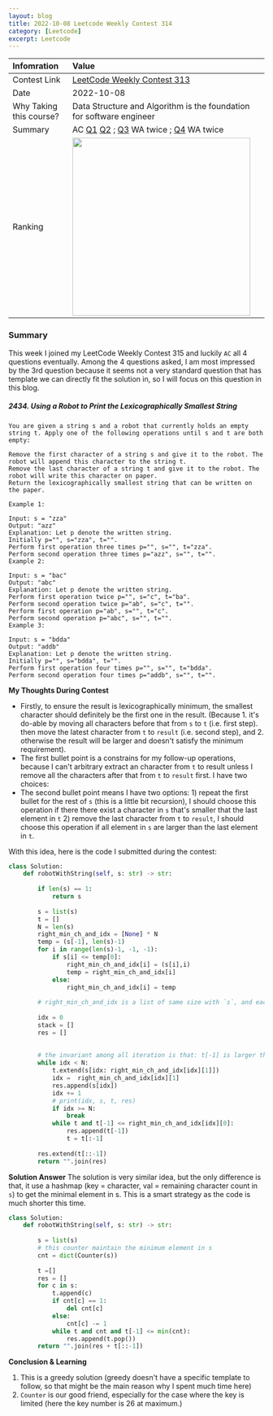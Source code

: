 ```yaml
---
layout: blog
title: 2022-10-08 Leetcode Weekly Contest 314
category: [Leetcode]
excerpt: Leetcode
---
```



| Infomration             | Value                                                                                                                                                                                                  |
|:------------------------|:-------------------------------------------------------------------------------------------------------------------------------------------------------------------------------------------------------|
| Contest Link            | [LeetCode Weekly Contest 313](https://leetcode.com/contest/weekly-contest-313/) |
| Date                    | 2022-10-08                                                                                                                                                                        | 
| Why Taking this course? | Data Structure and Algorithm is the foundation for software engineer                                                                                                                   |
| Summary                 | AC [Q1](https://leetcode.com/problems/the-employee-that-worked-on-the-longest-task/)       [Q2](https://leetcode.com/problems/find-the-original-array-of-prefix-xor/)    ;  [Q3](https://leetcode.com/problems/using-a-robot-to-print-the-lexicographically-smallest-string/)      WA twice      ; [Q4](https://leetcode.com/problems/paths-in-matrix-whose-sum-is-divisible-by-k/)       WA twice    |
| Ranking | <img src="{{site.baseurl}}/images/posts/leetcode/2022-10-08/leetcode_20221008_ranking.png" width = '350' >

### **Summary**

This week I joined my LeetCode Weekly Contest 315 and luckily `AC` all 4 questions eventually. Among the 4 questions asked, I am most impressed by the 3rd question because it seems not a very standard question that has template we can directly fit the solution in, so I will focus on this question in this blog.


##### **2434. Using a Robot to Print the Lexicographically Smallest String**
```
You are given a string s and a robot that currently holds an empty string t. Apply one of the following operations until s and t are both empty:

Remove the first character of a string s and give it to the robot. The robot will append this character to the string t.
Remove the last character of a string t and give it to the robot. The robot will write this character on paper.
Return the lexicographically smallest string that can be written on the paper.

Example 1:

Input: s = "zza"
Output: "azz"
Explanation: Let p denote the written string.
Initially p="", s="zza", t="".
Perform first operation three times p="", s="", t="zza".
Perform second operation three times p="azz", s="", t="".
Example 2:

Input: s = "bac"
Output: "abc"
Explanation: Let p denote the written string.
Perform first operation twice p="", s="c", t="ba". 
Perform second operation twice p="ab", s="c", t="". 
Perform first operation p="ab", s="", t="c". 
Perform second operation p="abc", s="", t="".
Example 3:

Input: s = "bdda"
Output: "addb"
Explanation: Let p denote the written string.
Initially p="", s="bdda", t="".
Perform first operation four times p="", s="", t="bdda".
Perform second operation four times p="addb", s="", t="".
```

**My Thoughts During Contest**
* Firstly, to ensure the result is lexicographically minimum, the smallest character should definitely be the first one in the result. (Because 1. it's do-able by moving all characters before that from `s` to `t` (i.e. first step). then move the latest character from `t` to `result` (i.e. second step), and 2. otherwise the result will be larger and doesn't satisfy the minimum requirement).
* The first bullet point is a constrains for my follow-up operations, because I can't arbitrary extract an character from `t` to result unless I remove all the characters after that from `t` to `result` first. I have two choices:
* The second bullet point means I have two options: 1) repeat the first bullet for the rest of `s` (this is a little bit recursion), I should choose this operation if there there exist a character in `s` that's smaller that the last element in `t` 2) remove the last character from `t` to `result`, I should choose this operation if all element in `s` are larger than the last element in `t`. 

With this idea, here is the code I submitted during the contest:

```python
class Solution:
    def robotWithString(self, s: str) -> str:
        
        if len(s) == 1:
            return s
        
        s = list(s)
        t = []
        N = len(s)
        right_min_ch_and_idx = [None] * N
        temp = (s[-1], len(s)-1)
        for i in range(len(s)-1, -1, -1):
            if s[i] <= temp[0]:
                right_min_ch_and_idx[i] = (s[i],i)
                temp = right_min_ch_and_idx[i]
            else:
                right_min_ch_and_idx[i] = temp
        
        # right_min_ch_and_idx is a list of same size with `s`, and each element of s is a tuple of size two, where the  first element is `min(s[idx:])` and the second elemnt is the `argmin_index(s[idx:])`. The reason why i create this list is for quickly identifying the minimum element on the right size and compare that with the current element to determine if I should continue with operation 1 or 2.
        
        idx = 0 
        stack = []
        res = []
            
        
        # the invariant among all iteration is that: t[-1] is larger than the minimum element of s[idx:], and s[right_min_ch_and_idx[idx][1]] is the minimum element within s[idx:]
        while idx < N:
            t.extend(s[idx: right_min_ch_and_idx[idx][1]])
            idx =  right_min_ch_and_idx[idx][1]
            res.append(s[idx])
            idx += 1
            # print(idx, s, t, res)
            if idx >= N:
                break
            while t and t[-1] <= right_min_ch_and_idx[idx][0]:
                res.append(t[-1])
                t = t[:-1]
        
        res.extend(t[::-1])
        return "".join(res)
```



**Solution Answer**
The solution is very similar idea, but the only difference is that, it use a hashmap (key = character, val = remaining character count in `s`) to get the minimal element in s. This is a smart strategy as the code is much shorter this time.
```python
class Solution:
    def robotWithString(self, s: str) -> str:
        
        s = list(s)
        # this counter maintain the minimum element in s
        cnt = dict(Counter(s))
        
        t =[]
        res = []
        for c in s:
            t.append(c)
            if cnt[c] == 1:
                del cnt[c]
            else:
                cnt[c] -= 1
            while t and cnt and t[-1] <= min(cnt):
                res.append(t.pop())
        return "".join(res + t[::-1])
```


**Conclusion & Learning**
1. This is a greedy solution (greedy doesn't have a specific template to follow, so that might be the main reason why I spent much time here)
2. `Counter` is our good friend, especially for the case where the key is limited (here the key number is 26 at maximum.)
